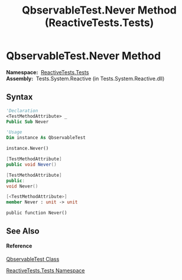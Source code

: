 ﻿---
title: QbservableTest.Never Method  (ReactiveTests.Tests)
TOCTitle: Never Method
ms:assetid: M:ReactiveTests.Tests.QbservableTest.Never
ms:mtpsurl: https://msdn.microsoft.com/en-us/library/reactivetests.tests.qbservabletest.never(v=VS.103)
ms:contentKeyID: 36619434
ms.date: 06/28/2011
mtps_version: v=VS.103
f1_keywords:
- ReactiveTests.Tests.QbservableTest.Never
dev_langs:
- CSharp
- JScript
- VB
- FSharp
- c++
---

# QbservableTest.Never Method

**Namespace:**  [ReactiveTests.Tests](hh289046\(v=vs.103\).md)  
**Assembly:**  Tests.System.Reactive (in Tests.System.Reactive.dll)

## Syntax

``` vb
'Declaration
<TestMethodAttribute> _
Public Sub Never
```

``` vb
'Usage
Dim instance As QbservableTest

instance.Never()
```

``` csharp
[TestMethodAttribute]
public void Never()
```

``` c++
[TestMethodAttribute]
public:
void Never()
```

``` fsharp
[<TestMethodAttribute>]
member Never : unit -> unit 
```

``` jscript
public function Never()
```

## See Also

#### Reference

[QbservableTest Class](hh315250\(v=vs.103\).md)

[ReactiveTests.Tests Namespace](hh289046\(v=vs.103\).md)

